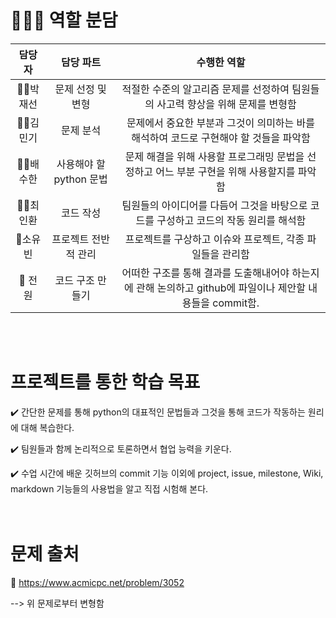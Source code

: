 # 🧑‍🤝‍🧑 역할 분담
|담당자|담당 파트|수행한 역할|
|:-----:|:---:|:---:|
|🙍‍♂️박재선|문제 선정 및 변형|적절한 수준의 알고리즘 문제를 선정하여 팀원들의 사고력 향상을 위해 문제를 변형함|
|🙍‍♂️김민기|문제 분석|문제에서 중요한 부분과 그것이 의미하는 바를 해석하여 코드로 구현해야 할 것들을 파악함|
|🙍‍♂️배수한|사용해야 할 python 문법|문제 해결을 위해 사용할 프로그래밍 문법을 선정하고 어느 부분 구현을 위해 사용할지를 파악함|
|🙍‍♂️최인환|코드 작성|팀원들의 아이디어를 다듬어 그것을 바탕으로 코드를 구성하고 코드의 작동 원리를 해석함|
|🙍‍소유빈|프로젝트 전반적 관리|프로젝트를 구상하고 이슈와 프로젝트, 각종 파일들을 관리함|
|:busts_in_silhouette: 전원|코드 구조 만들기|어떠한 구조를 통해 결과를 도출해내어야 하는지에 관해 논의하고 github에 파일이나 제안할 내용들을 commit함.|

<br/><br/>

# 프로젝트를 통한 학습 목표
✔️ 간단한 문제를 통해 python의 대표적인 문법들과 그것을 통해 코드가 작동하는 원리에 대해 복습한다.

✔️ 팀원들과 함께 논리적으로 토론하면서 협업 능력을 키운다.

✔️ 수업 시간에 배운 깃허브의 commit 기능 이외에 project, issue, milestone, Wiki, markdown 기능들의 사용법을 알고 직접 시험해 본다. 
<br/><br/><br/>


# 문제 출처
🔗 https://www.acmicpc.net/problem/3052  

--> 위 문제로부터 변형함
